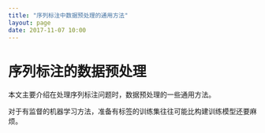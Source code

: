 ```yaml
---
title: "序列标注中数据预处理的通用方法"
layout: page
date: 2017-11-07 10:00
---
```


# 序列标注的数据预处理
本文主要介绍在处理序列标注问题时，数据预处理的一些通用方法。

对于有监督的机器学习方法，准备有标签的训练集往往可能比构建训练模型还要麻烦。